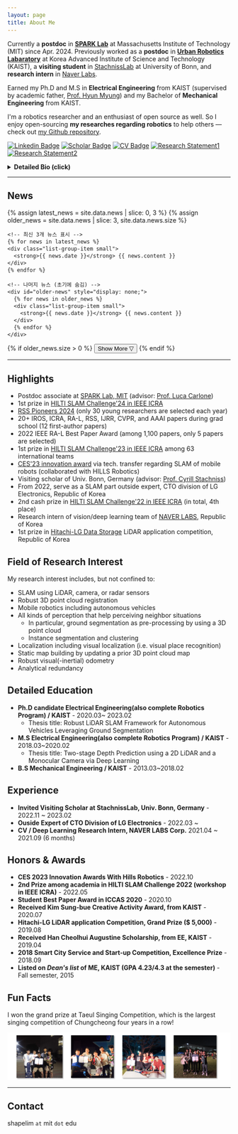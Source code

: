 ```yaml
---
layout: page
title: About Me
---
```


<p class="about-text">
<span class="fa fa-briefcase about-icon"></span>
Currently a <strong>postdoc</strong> in <a href="http://web.mit.edu/sparklab/"><strong>SPARK Lab</strong></a> at Massachusetts Institute of Technology (MIT) since Apr. 2024.
Previously worked as a <strong>postdoc</strong> in <a href="https://urobot.kaist.ac.kr/"><strong>Urban Robotics Labaratory</strong></a> at Korea Advanced Institute of Science and Technology (KAIST), a <strong>visiting student</strong> in <a href="https://www.ipb.uni-bonn.de" target="_blank">StachnissLab</a> at University of Bonn, and <strong>research intern</strong> in <a href="https://www.naverlabs.com/" target="_blank">Naver Labs</a>.
</p>

<p class="about-text">
<span class="fa fa-graduation-cap about-icon"></span>
Earned my Ph.D and M.S in <strong>Electrical Engineering</strong> from KAIST (supervised by academic father, <a href="https://urobot.kaist.ac.kr/url_teams/prof-hyunmyung/" target="_blank">Prof. Hyun Myung</a>) and my Bachelor of <strong>Mechanical Engineering</strong> from KAIST.
</p>

<p class="about-text">
<span class="fa fa-code about-icon"></span>
I'm a robotics researcher and an enthusiast of open source as well. So I enjoy open-sourcing <strong>my researches regarding robotics</strong> to help others &mdash; check out <a href="https://github.com/LimHyungTae">my Github repository</a>. 
</p>

[![Linkedin Badge](https://img.shields.io/badge/-LinkedIn-blue?style=flat-square&logo=Linkedin&logoColor=white&link=https://www.linkedin.com/in/hyungtae-lim-34b8a015a/)](https://www.linkedin.com/in/hyungtae-lim-34b8a015a/)
[![Scholar Badge](https://img.shields.io/badge/Scholar-4285F4?style=flat-square&logo=GoogleScholar&logoColor=white&link=https://scholar.google.com/citations?user=S1A3nbIAAAAJ&hl=en)](https://scholar.google.com/citations?user=S1A3nbIAAAAJ&hl=en)
[![CV Badge](https://img.shields.io/badge/CV-navy?style=flat-square&logo=AdobeAcrobatReader&logoColor=white&link=https://github.com/LimHyungTae/LimHyungTae.github.io/blob/master/cv_and_research_statement/cv.pdf)](https://github.com/LimHyungTae/LimHyungTae.github.io/blob/master/cv_and_research_statement/cv.pdf)
[![Research Statement1](https://img.shields.io/badge/Research%20Statement1-darkorange?style=flat-square&logo=ResearchGate&logoColor=white&link=https://github.com/LimHyungTae/LimHyungTae.github.io/blob/master/cv_and_research_statement/research_statement.pdf)](https://github.com/LimHyungTae/LimHyungTae.github.io/blob/master/cv_and_research_statement/research_statement.pdf)
[![Research Statement2](https://img.shields.io/badge/Research%20Statement2-forestgreen?style=flat-square&logo=arXiv&logoColor=white&link=https://arxiv.org/abs/2405.11176)](https://arxiv.org/abs/2405.11176)

<details>
  <summary><strong>Detailed Bio (click)</strong></summary>
  Hyungtae Lim is a postdoctoral researcher in the SPARK Lab at the Massachusetts Institute of Technology (MIT) since April 2024.
  Previously, he worked as a postdoctoral researcher in the Urban Robotics Laboratory at the Korea Advanced Institute of Science and Technology (KAIST), a visiting student in StachnissLab at the University of Bonn, and a research intern at Naver Labs.

  He earned his Ph.D. and M.S. degrees in Electrical Engineering from KAIST under the supervision of Prof. Hyun Myung, and his Bachelor's degree in Mechanical Engineering from KAIST.
</details>

---

## News

<div class="container">
  <div class="list-group">
    {% assign latest_news = site.data.news | slice: 0, 3 %}
    {% assign older_news = site.data.news | slice: 3, site.data.news.size %}
    
    <!-- 최신 3개 뉴스 표시 -->
    {% for news in latest_news %}
    <div class="list-group-item small">
      <strong>{{ news.date }}</strong> {{ news.content }}
    </div>
    {% endfor %}

    <!-- 나머지 뉴스 (초기에 숨김) -->
    <div id="older-news" style="display: none;">
      {% for news in older_news %}
      <div class="list-group-item small">
        <strong>{{ news.date }}</strong> {{ news.content }}
      </div>
      {% endfor %}
    </div>
  </div>

  <!-- 더보기 버튼 -->
  {% if older_news.size > 0 %}
  <button id="toggle-news" class="btn btn-outline-primary mt-3">Show More ▽</button>
  {% endif %}
</div>

<!-- JavaScript로 토글 기능 추가 -->
<script>
  document.getElementById("toggle-news").addEventListener("click", function() {
    var olderNews = document.getElementById("older-news");
    if (olderNews.style.display === "none") {
      olderNews.style.display = "block";
      this.textContent = "Show Less △";
    } else {
      olderNews.style.display = "none";
      this.textContent = "Show More ▽";
    }
  });
</script>

---

## Highlights

* Postdoc associate at [SPARK Lab, MIT](https://mit.edu/sparklab/people.html) (advisor: [Prof. Luca Carlone](https://lucacarlone.mit.edu/))
* 1st prize in [HILTI SLAM Challenge'24 in IEEE ICRA](https://construction-robots.github.io/#challenge)
* [RSS Pioneers 2024](https://sites.google.com/view/rsspioneers2024/participants) (only 30 young researchers are selected each year)
* 20+ IROS, ICRA, RA-L, RSS, IJRR, CVPR, and AAAI papers during grad school (12 first-author papers)
* 2022 IEEE RA-L Best Paper Award (among 1,100 papers, only 5 papers are selected)
* 1st prize in [HILTI SLAM Challenge'23 in IEEE ICRA](https://hilti-challenge.com/leader-board-2023.html) among 63 international teams
* [CES'23 innovation award](https://www.ces.tech/innovation-awards/honorees/2023/honorees/h/hi-bot-hologram-image-guide-robot.aspx) via tech. transfer regarding SLAM of mobile robots (collaborated with HILLS Robotics)
* Visiting scholar of Univ. Bonn, Germany (advisor: [Prof. Cyrill Stachniss](https://www.ipb.uni-bonn.de/people/cyrill-stachniss/index.html))
* From 2022, serve as a SLAM part outside expert, CTO division of LG Electronics, Republic of Korea
* 2nd cash prize in [HILTI SLAM Challenge'22 in IEEE ICRA](https://hilti-challenge.com/leader-board-2022.html) (in total, 4th place)
* Research intern of vision/deep learning team of [NAVER LABS](https://www.naverlabs.com/), Republic of Korea
* 1st prize in [Hitachi-LG Data Storage](https://hitachi-lg.com/) LiDAR application competition, Republic of Korea

## Field of Research Interest

My research interest includes, but not confined to:

* SLAM using LiDAR, camera, or radar sensors
* Robust 3D point cloud registration
* Mobile robotics including autonomous vehicles
* All kinds of perception that help perceiving neighbor situations
    * In particular, ground segmentation as pre-processing by using a 3D point cloud
    * Instance segmentation and clustering
* Localization including visual localization (i.e. visual place recognition)
* Static map building by updating a prior 3D point cloud map
* Robust visual(-inertial) odometry
* Analytical redundancy

## Detailed Education

* **Ph.D candidate Electrical Engineering(also complete Robotics Program) / KAIST** - 2020.03~ 2023.02 
  * Thesis title: Robust LiDAR SLAM Framework for Autonomous Vehicles Leveraging Ground Segmentation
* **M.S Electrical Engineering(also complete Robotics Program) / KAIST** - 2018.03~2020.02
  * Thesis title: Two-stage Depth Prediction using a 2D LiDAR and a Monocular Camera via Deep Learning  
* **B.S Mechanical Engineering / KAIST** - 2013.03~2018.02

## Experience

* **Invited Visiting Scholar at StachnissLab, Univ. Bonn, Germany** - 2022.11 ~ 2023.02
* **Ouside Expert of CTO Division of LG Electronics** - 2022.03 ~
* **CV / Deep Learning Research Intern, NAVER LABS Corp.** 2021.04 ~ 2021.09 (6 months)

## Honors & Awards

* **CES 2023 Innovation Awards With Hills Robotics** - 2022.10
* **2nd Prize among academia in HILTI SLAM Challenge 2022 (workshop in IEEE ICRA)** - 2022.05
* **Student Best Paper Award in ICCAS 2020** - 2020.10
* **Received Kim Sung-bue Creative Activity Award, from KAIST** - 2020.07
* **Hitachi-LG LiDAR application Competition, Grand Prize ($ 5,000)** - 2019.08
* **Received Han Cheolhui Augustine Scholarship, from EE, KAIST** - 2019.04
* **2018 Smart City Service and Start-up Competition, Excellence Prize** - 2018.09
* **Listed on _Dean's list_ of ME, KAIST (GPA 4.23/4.3 at the semester)** - Fall semester, 2015

## Fun Facts

I won the grand prize at Taeul Singing Competition, which is the largest singing competition of Chungcheong four years in a row!

![taewool](/img/taewool.png)

--- 

## Contact

shapelim `at` mit `dot` edu

